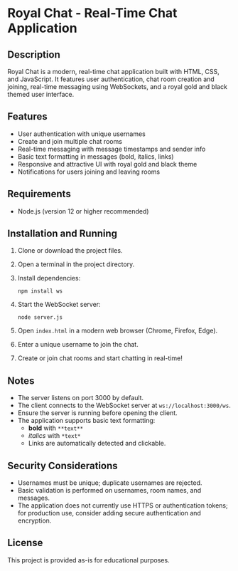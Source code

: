 # Royal Chat - Real-Time Chat Application

## Description
Royal Chat is a modern, real-time chat application built with HTML, CSS, and JavaScript. It features user authentication, chat room creation and joining, real-time messaging using WebSockets, and a royal gold and black themed user interface.

## Features
- User authentication with unique usernames
- Create and join multiple chat rooms
- Real-time messaging with message timestamps and sender info
- Basic text formatting in messages (bold, italics, links)
- Responsive and attractive UI with royal gold and black theme
- Notifications for users joining and leaving rooms

## Requirements
- Node.js (version 12 or higher recommended)

## Installation and Running

1. Clone or download the project files.

2. Open a terminal in the project directory.

3. Install dependencies:
   ```
   npm install ws
   ```

4. Start the WebSocket server:
   ```
   node server.js
   ```

5. Open `index.html` in a modern web browser (Chrome, Firefox, Edge).

6. Enter a unique username to join the chat.

7. Create or join chat rooms and start chatting in real-time!

## Notes
- The server listens on port 3000 by default.
- The client connects to the WebSocket server at `ws://localhost:3000/ws`.
- Ensure the server is running before opening the client.
- The application supports basic text formatting:
  - **bold** with `**text**`
  - *italics* with `*text*`
  - Links are automatically detected and clickable.

## Security Considerations
- Usernames must be unique; duplicate usernames are rejected.
- Basic validation is performed on usernames, room names, and messages.
- The application does not currently use HTTPS or authentication tokens; for production use, consider adding secure authentication and encryption.

## License
This project is provided as-is for educational purposes.
